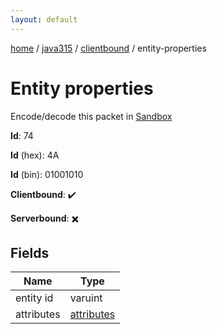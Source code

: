 ```yaml
---
layout: default
---
```


[home](/)  /  [java315](/protocol/java315)  /  [clientbound](/protocol/java315/clientbound)  /  entity-properties

# Entity properties

Encode/decode this packet in [Sandbox](../../../sandbox/java315#Clientbound.EntityProperties)

**Id**: 74

**Id** (hex): 4A

**Id** (bin): 01001010

**Clientbound**: ✔️

**Serverbound**: ✖️

## Fields

Name | Type
---|---
entity id | varuint
attributes | [attributes](/protocol/java315/arrays)
